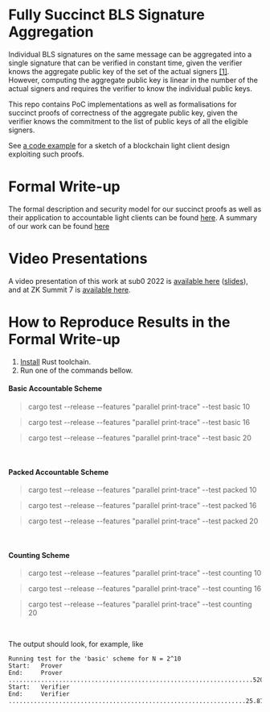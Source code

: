 # Fully Succinct BLS Signature Aggregation

Individual BLS signatures on the same message can be aggregated into a single signature
that can be verified in constant time, given the verifier knows the aggregate public key of the set of the actual signers [[1]](https://eprint.iacr.org/2018/483). 
However, computing the aggregate public key is linear in the number of the actual signers
and requires the verifier to know the individual public keys.

This repo contains PoC implementations as well as formalisations for succinct proofs of correctness of the aggregate public key,
given the verifier knows the commitment to the list of public keys of all the eligible signers.

See [a code example](bw6/examples/recursive.rs) for a sketch of a blockchain light client design exploiting such proofs.

# Formal Write-up
The formal description and security model for our succinct proofs as well as their application to accountable light clients can be found [here](https://github.com/w3f/apk-proofs/blob/main/Light%20Client.pdf). A summary of our work can be found [here](https://research.web3.foundation/en/latest/polkadot/LightClientsBridges/index.html)

# Video Presentations
A video presentation of this work at sub0 2022 is [available here](https://www.youtube.com/watch?v=MCvX9ZZhO4I&list=PLOyWqupZ-WGvywLqJDsMIYdCn8QEa2ShQ&index=19) ([slides](https://docs.google.com/presentation/d/16LlsXWY2Q6_6QGZxkg84evaJqWNk6szX)), and at ZK Summit 7 is [available here](https://www.youtube.com/watch?v=UaPdDYarKGY&list=PLj80z0cJm8QFnY6VLVa84nr-21DNvjWH7&index=19).    

# How to Reproduce Results in the Formal Write-up

1. [Install](https://www.rust-lang.org/tools/install) Rust toolchain.
2. Run one of the commands bellow.

#### Basic Accountable Scheme 
> cargo test --release --features "parallel print-trace" --test basic 10

> cargo test --release --features "parallel print-trace" --test basic 16 

> cargo test --release --features "parallel print-trace" --test basic 20
 
<br/>

#### Packed Accountable Scheme
> cargo test --release --features "parallel print-trace" --test packed 10

> cargo test --release --features "parallel print-trace" --test packed 16

> cargo test --release --features "parallel print-trace" --test packed 20

<br/>

#### Counting Scheme
> cargo test --release --features "parallel print-trace" --test counting 10

> cargo test --release --features "parallel print-trace" --test counting 16

> cargo test --release --features "parallel print-trace" --test counting 20

<br/>

The output should look, for example, like
```
Running test for the 'basic' scheme for N = 2^10
Start:   Prover
End:     Prover ....................................................................520.741ms
Start:   Verifier
End:     Verifier ..................................................................25.871ms
```
